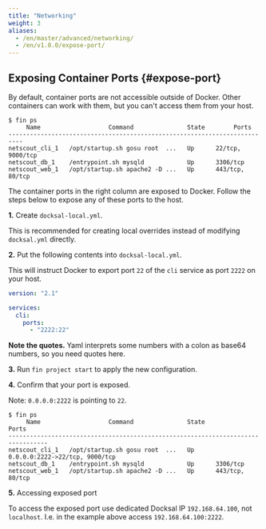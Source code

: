 ```yaml
---
title: "Networking"
weight: 3
aliases:
  - /en/master/advanced/networking/
  - /en/v1.0.0/expose-port/
---
```


## Exposing Container Ports {#expose-port}

By default, container ports are not accessible outside of Docker. Other containers can work with them, but you can't access them from your host.

```
$ fin ps
     Name                   Command               State        Ports
--------------------------------------------------------------------------
netscout_cli_1   /opt/startup.sh gosu root  ...   Up      22/tcp, 9000/tcp
netscout_db_1    /entrypoint.sh mysqld            Up      3306/tcp
netscout_web_1   /opt/startup.sh apache2 -D ...   Up      443/tcp, 80/tcp
```

The container ports in the right column are exposed to Docker. Follow the steps below to expose any of these ports to the host.

**1.** Create `docksal-local.yml`.

This is recommended for creating local overrides instead of modifying `docksal.yml` directly.

**2.** Put the following contents into `docksal-local.yml`.

This will instruct Docker to export port `22` of the `cli` service as port `2222` on your host.

```yaml
version: "2.1"

services:
  cli:
    ports:
      - "2222:22"
```

**Note the quotes.** Yaml interprets some numbers with a colon as base64 numbers, so you need quotes here.

**3.** Run `fin project start` to apply the new configuration.

**4.** Confirm that your port is exposed.

Note: `0.0.0.0:2222` is pointing to `22`.

```
$ fin ps
     Name                   Command               State            Ports
---------------------------------------------------------------------------------
netscout_cli_1   /opt/startup.sh gosu root  ...   Up      0.0.0.0:2222->22/tcp, 9000/tcp
netscout_db_1    /entrypoint.sh mysqld            Up      3306/tcp
netscout_web_1   /opt/startup.sh apache2 -D ...   Up      443/tcp, 80/tcp
```

**5.** Accessing exposed port

To access the exposed port use dedicated Docksal IP `192.168.64.100`, not `localhost`.
I.e. in the example above access `192.168.64.100:2222`.
